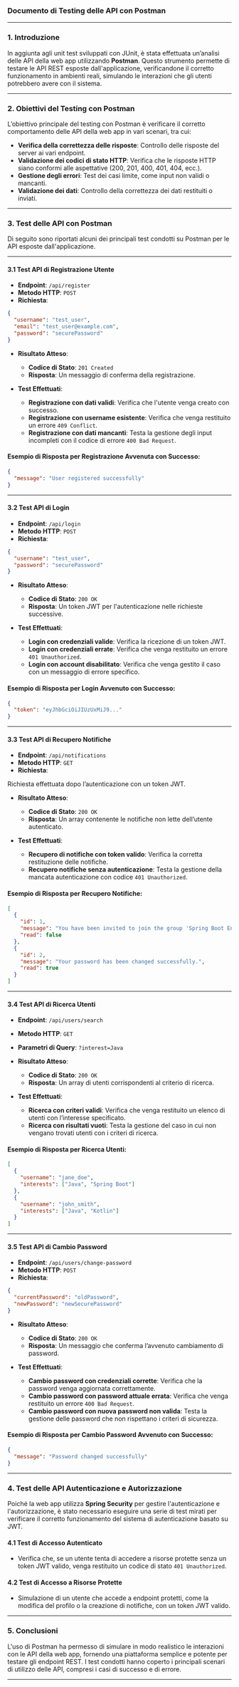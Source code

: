 ### Documento di Testing delle API con Postman

---

### 1. **Introduzione**

In aggiunta agli unit test sviluppati con JUnit, è stata effettuata un’analisi delle API della web app utilizzando **Postman**. Questo strumento permette di testare le API REST esposte dall'applicazione, verificandone il corretto funzionamento in ambienti reali, simulando le interazioni che gli utenti potrebbero avere con il sistema.

---

### 2. **Obiettivi del Testing con Postman**

L’obiettivo principale del testing con Postman è verificare il corretto comportamento delle API della web app in vari scenari, tra cui:
- **Verifica della correttezza delle risposte**: Controllo delle risposte del server ai vari endpoint.
- **Validazione dei codici di stato HTTP**: Verifica che le risposte HTTP siano conformi alle aspettative (200, 201, 400, 401, 404, ecc.).
- **Gestione degli errori**: Test dei casi limite, come input non validi o mancanti.
- **Validazione dei dati**: Controllo della correttezza dei dati restituiti o inviati.

---

### 3. **Test delle API con Postman**

Di seguito sono riportati alcuni dei principali test condotti su Postman per le API esposte dall'applicazione.

---

#### 3.1 **Test API di Registrazione Utente**

- **Endpoint**: `/api/register`
- **Metodo HTTP**: `POST`
- **Richiesta**:

```json
{
  "username": "test_user",
  "email": "test_user@example.com",
  "password": "securePassword"
}
```

- **Risultato Atteso**: 
  - **Codice di Stato**: `201 Created`
  - **Risposta**: Un messaggio di conferma della registrazione.

- **Test Effettuati**:
  - **Registrazione con dati validi**: Verifica che l'utente venga creato con successo.
  - **Registrazione con username esistente**: Verifica che venga restituito un errore `409 Conflict`.
  - **Registrazione con dati mancanti**: Testa la gestione degli input incompleti con il codice di errore `400 Bad Request`.

#### Esempio di Risposta per Registrazione Avvenuta con Successo:

```json
{
  "message": "User registered successfully"
}
```

---

#### 3.2 **Test API di Login**

- **Endpoint**: `/api/login`
- **Metodo HTTP**: `POST`
- **Richiesta**:

```json
{
  "username": "test_user",
  "password": "securePassword"
}
```

- **Risultato Atteso**: 
  - **Codice di Stato**: `200 OK`
  - **Risposta**: Un token JWT per l'autenticazione nelle richieste successive.

- **Test Effettuati**:
  - **Login con credenziali valide**: Verifica la ricezione di un token JWT.
  - **Login con credenziali errate**: Verifica che venga restituito un errore `401 Unauthorized`.
  - **Login con account disabilitato**: Verifica che venga gestito il caso con un messaggio di errore specifico.

#### Esempio di Risposta per Login Avvenuto con Successo:

```json
{
  "token": "eyJhbGciOiJIUzUxMiJ9..."
}
```

---

#### 3.3 **Test API di Recupero Notifiche**

- **Endpoint**: `/api/notifications`
- **Metodo HTTP**: `GET`
- **Richiesta**: 

Richiesta effettuata dopo l’autenticazione con un token JWT.

- **Risultato Atteso**: 
  - **Codice di Stato**: `200 OK`
  - **Risposta**: Un array contenente le notifiche non lette dell’utente autenticato.

- **Test Effettuati**:
  - **Recupero di notifiche con token valido**: Verifica la corretta restituzione delle notifiche.
  - **Recupero notifiche senza autenticazione**: Testa la gestione della mancata autenticazione con codice `401 Unauthorized`.

#### Esempio di Risposta per Recupero Notifiche:

```json
[
  {
    "id": 1,
    "message": "You have been invited to join the group 'Spring Boot Enthusiasts'.",
    "read": false
  },
  {
    "id": 2,
    "message": "Your password has been changed successfully.",
    "read": true
  }
]
```

---

#### 3.4 **Test API di Ricerca Utenti**

- **Endpoint**: `/api/users/search`
- **Metodo HTTP**: `GET`
- **Parametri di Query**: `?interest=Java`

- **Risultato Atteso**: 
  - **Codice di Stato**: `200 OK`
  - **Risposta**: Un array di utenti corrispondenti al criterio di ricerca.

- **Test Effettuati**:
  - **Ricerca con criteri validi**: Verifica che venga restituito un elenco di utenti con l’interesse specificato.
  - **Ricerca con risultati vuoti**: Testa la gestione del caso in cui non vengano trovati utenti con i criteri di ricerca.

#### Esempio di Risposta per Ricerca Utenti:

```json
[
  {
    "username": "jane_doe",
    "interests": ["Java", "Spring Boot"]
  },
  {
    "username": "john_smith",
    "interests": ["Java", "Kotlin"]
  }
]
```

---

#### 3.5 **Test API di Cambio Password**

- **Endpoint**: `/api/users/change-password`
- **Metodo HTTP**: `POST`
- **Richiesta**:

```json
{
  "currentPassword": "oldPassword",
  "newPassword": "newSecurePassword"
}
```

- **Risultato Atteso**: 
  - **Codice di Stato**: `200 OK`
  - **Risposta**: Un messaggio che conferma l’avvenuto cambiamento di password.

- **Test Effettuati**:
  - **Cambio password con credenziali corrette**: Verifica che la password venga aggiornata correttamente.
  - **Cambio password con password attuale errata**: Verifica che venga restituito un errore `400 Bad Request`.
  - **Cambio password con nuova password non valida**: Testa la gestione delle password che non rispettano i criteri di sicurezza.

#### Esempio di Risposta per Cambio Password Avvenuto con Successo:

```json
{
  "message": "Password changed successfully"
}
```

---

### 4. **Test delle API Autenticazione e Autorizzazione**

Poiché la web app utilizza **Spring Security** per gestire l'autenticazione e l'autorizzazione, è stato necessario eseguire una serie di test mirati per verificare il corretto funzionamento del sistema di autenticazione basato su JWT.

#### 4.1 **Test di Accesso Autenticato**
- Verifica che, se un utente tenta di accedere a risorse protette senza un token JWT valido, venga restituito un codice di stato `401 Unauthorized`.
  
#### 4.2 **Test di Accesso a Risorse Protette**
- Simulazione di un utente che accede a endpoint protetti, come la modifica del profilo o la creazione di notifiche, con un token JWT valido.

---

### 5. **Conclusioni**

L'uso di Postman ha permesso di simulare in modo realistico le interazioni con le API della web app, fornendo una piattaforma semplice e potente per testare gli endpoint REST. I test condotti hanno coperto i principali scenari di utilizzo delle API, compresi i casi di successo e di errore. 


---
